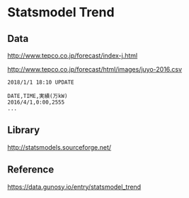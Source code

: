 # Statsmodel Trend

## Data

http://www.tepco.co.jp/forecast/index-j.html

http://www.tepco.co.jp/forecast/html/images/juyo-2016.csv

```
2018/1/1 18:10 UPDATE

DATE,TIME,実績(万kW)
2016/4/1,0:00,2555
...
```

## Library

http://statsmodels.sourceforge.net/

## Reference

https://data.gunosy.io/entry/statsmodel_trend
